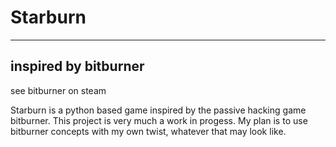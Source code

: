 # Starburn
---
## inspired by bitburner
see bitburner on steam

Starburn is a python based game inspired by the passive hacking game bitburner. 
This project is very much a work in progess. My plan is to use bitburner concepts
with my own twist, whatever that may look like. 

